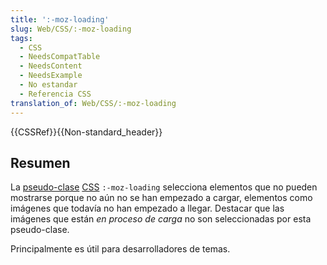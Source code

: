 ```yaml
---
title: ':-moz-loading'
slug: Web/CSS/:-moz-loading
tags:
  - CSS
  - NeedsCompatTable
  - NeedsContent
  - NeedsExample
  - No estandar
  - Referencia CSS
translation_of: Web/CSS/:-moz-loading
---
```


{{CSSRef}}{{Non-standard_header}}

## Resumen

La [pseudo-clase](/es/docs/Web/CSS/Pseudo-classes) [CSS](/es/docs/Web/CSS) `:-moz-loading` selecciona elementos que no pueden mostrarse porque no aún no se han empezado a cargar, elementos como imágenes que todavía no han empezado a llegar. Destacar que las imágenes que están _en proceso de carga_ no son seleccionadas por esta pseudo-clase.

Principalmente es útil para desarrolladores de temas.

